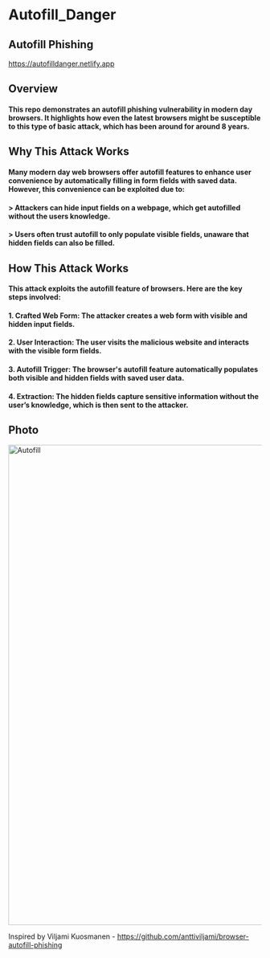 # Autofill_Danger

## Autofill Phishing
[https://autofilldanger.netlify.app
](https://autofilldanger.netlify.app/)
## Overview
#### This repo demonstrates an autofill phishing vulnerability in modern day browsers. It highlights how even the latest browsers might be susceptible to this type of basic attack, which has been around for around 8 years.

## Why This Attack Works
#### Many modern day web browsers offer autofill features to enhance user convenience by automatically filling in form fields with saved data. However, this convenience can be exploited due to:

 #### > Attackers can hide input fields on a webpage, which get autofilled without the users knowledge.
 #### > Users often trust autofill to only populate visible fields, unaware that hidden fields can also be filled.

## How This Attack Works
#### This attack exploits the autofill feature of browsers. Here are the key steps involved:

#### 1. Crafted Web Form: The attacker creates a web form with visible and hidden input fields.
#### 2. User Interaction: The user visits the malicious website and interacts with the visible form fields.
#### 3. Autofill Trigger: The browser's autofill feature automatically populates both visible and hidden fields with saved user data.
#### 4. Extraction: The hidden fields capture sensitive information without the user’s knowledge, which is then sent to the attacker.

## Photo
<img width="957" alt="Autofill" src="https://github.com/user-attachments/assets/c36f1880-f0fd-4f06-ab28-328914b831b6">

Inspired by Viljami Kuosmanen - https://github.com/anttiviljami/browser-autofill-phishing

